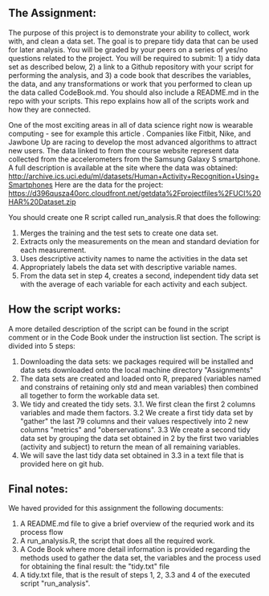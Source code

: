 ## The Assignment:
The purpose of this project is to demonstrate your ability to collect, work with, and clean a data set. The goal is to prepare tidy data that can be used for later analysis. You will be graded by your peers on a series of yes/no questions related to the project. You will be required to submit: 1) a tidy data set as described below, 2) a link to a Github repository with your script for performing the analysis, and 3) a code book that describes the variables, the data, and any transformations or work that you performed to clean up the data called CodeBook.md. You should also include a README.md in the repo with your scripts. This repo explains how all of the scripts work and how they are connected.

One of the most exciting areas in all of data science right now is wearable computing - see for example this article . Companies like Fitbit, Nike, and Jawbone Up are racing to develop the most advanced algorithms to attract new users. The data linked to from the course website represent data collected from the accelerometers from the Samsung Galaxy S smartphone. A full description is available at the site where the data was obtained:
http://archive.ics.uci.edu/ml/datasets/Human+Activity+Recognition+Using+Smartphones 
Here are the data for the project:
https://d396qusza40orc.cloudfront.net/getdata%2Fprojectfiles%2FUCI%20HAR%20Dataset.zip 

You should create one R script called run_analysis.R that does the following:
1. Merges the training and the test sets to create one data set.
2. Extracts only the measurements on the mean and standard deviation for each measurement. 
3. Uses descriptive activity names to name the activities in the data set
4. Appropriately labels the data set with descriptive variable names. 
5. From the data set in step 4, creates a second, independent tidy data set with the average of each variable for each activity and each subject.

## How the script works:
A more detailed description of the script can be found in the script comment or in the Code Book under the instruction list section.
The script is divided into 5 steps:
1. Downloading the data sets: we packages required will be installed and data sets downloaded onto the local machine directory "Assignments"
2. The data sets are created and loaded onto R, prepared (variables named and constrains of retaining only std and mean variables) then combined all together to form the workable data set.
3. We tidy and created the tidy sets. 
3.1. We first clean the first 2 columns variables and made them factors.
3.2 We create a first tidy data set by "gather" the last 79 columns and their values respectively into 2 new columns "metrics" and "oberservations".
3.3 We create a second tidy data set by grouping the data set obtained in 2 by the first two variables (activity and subject) to return the mean of all remaining variables.
4. We will save the last tidy data set obtained in 3.3 in a text file that is provided here on git hub.

## Final notes:
We haved provided for this assignment the following documents:
1. A README.md file to give a brief overview of the requried work and its process flow
2. A run_analysis.R, the script that does all the required work.
3. A Code Book where more detail information is provided regarding the methods used to gather the data set, the variables and the process used for obtaining the final result: the "tidy.txt" file
4. A tidy.txt file, that is the result of steps 1, 2, 3.3 and 4 of the executed script "run_analysis".

  

